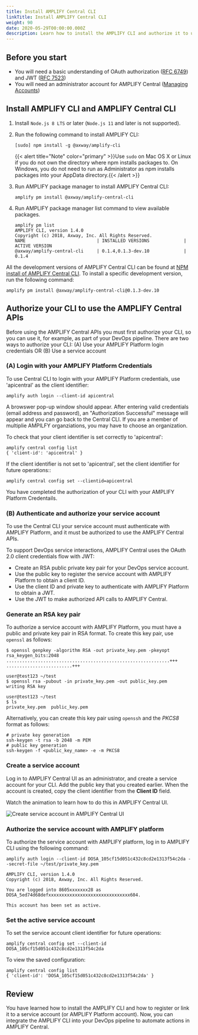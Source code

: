 ```yaml
---
title: Install AMPLIFY Central CLI
linkTitle: Install AMPLIFY Central CLI
weight: 90
date: 2020-05-29T00:00:00.000Z
description: Learn how to install the AMPLIFY CLI and authorize it to use the AMPLIFY Central APIs. This enables you to integrate the CLI into your DevOps pipeline.
---
```


## Before you start

* You will need a basic understanding of OAuth authorization ([RFC 6749](https://tools.ietf.org/html/rfc6749)) and JWT ([RFC 7523](https://tools.ietf.org/html/rfc7523))
* You will need an administrator account for AMPLIFY Central ([Managing Accounts](https://docs.axway.com/bundle/AMPLIFY_Dashboard_allOS_en/page/managing_accounts.html))

## Install AMPLIFY CLI and AMPLIFY Central CLI

1. Install `Node.js 8 LTS` or later (`Node.js 11` and later is not supported).
2. Run the following command to install AMPLIFY CLI:

    ```
    [sudo] npm install -g @axway/amplify-cli
    ```

    {{< alert title="Note" color="primary" >}}Use `sudo` on Mac OS X or Linux if you do not own the directory where npm installs packages to. On Windows, you do not need to run as     Administrator as npm installs packages into your AppData directory.{{< /alert >}}

3. Run AMPLIFY package manager to install AMPLIFY Central CLI:

    ```
    amplify pm install @axway/amplify-central-cli
    ```

4. Run AMPLIFY package manager list command to view available packages.

    ```
    amplify pm list
    AMPLIFY CLI, version 1.4.0
    Copyright (c) 2018, Axway, Inc. All Rights Reserved.
    NAME                           | INSTALLED VERSIONS             | ACTIVE VERSION
    @axway/amplify-central-cli     | 0.1.4,0.1.3-dev.10             | 0.1.4
    ```

All the development versions of AMPLIFY Central CLI can be found at [NPM install of AMPLIFY Central CLI](https://www.npmjs.com/package/@axway/amplify-central-cli). To install a specific development version, run the following command:

```
amplify pm install @axway/amplify-central-cli@0.1.3-dev.10
```

## Authorize your CLI to use the AMPLIFY Central APIs

Before using the AMPLIFY Central APIs you must first authorize your CLI, so you can use it, for example, as part of your DevOps pipeline.
There are two ways to authorize your CLI:
(A) Use your AMPLIFY Platform login credentials
OR
(B) Use a service account

### (A) Login with your AMPLIFY Platform Credentials

To use Central CLI to login with your AMPLIFY Platform credentials, use 'apicentral' as the client identifier: 

```
amplify auth login --client-id apicentral
```

A browswer pop-up window should appear. After entering valid credentials (email address and password), an "Authorization Successful" message will appear and you can go back to the Central CLI.
If you are a member of multiplie AMPILFY organziations, you may have to choose an organization. 

To check that your client identifier is set correctly to 'apicentral':

```
amplify central config list
{ 'client-id': 'apicentral' }
```

If the client identifier is not set to 'apicentral', set the client identifier for future operations::

```
amplify central config set --clientid=apicentral
```

You have completed the authorization of your CLI with your AMPLIFY Platform Credentails.


### (B) Authenticate and authorize your service account

To use the Central CLI your service account must authenticate with AMPLIFY Platform, and it must be authorized to use the AMPLIFY Central APIs.

To support DevOps service interactions, AMPLIFY Central uses the OAuth 2.0 client credentials flow with JWT:

* Create an RSA public private key pair for your DevOps service account.
* Use the public key to register the service account with AMPLIFY Platform to obtain a client ID.
* Use the client ID and private key to authenticate with AMPLIFY Platform to obtain a JWT.
* Use the JWT to make authorized API calls to AMPLIFY Central.

### Generate an RSA key pair

To authorize a service account with AMPLIFY Platform, you must have a public and private key pair in RSA format. To create this key pair, use `openssl` as follows:

```
$ openssl genpkey -algorithm RSA -out private_key.pem -pkeyopt rsa_keygen_bits:2048
..............................................................+++
.........................+++

user@test123 ~/test
$ openssl rsa -pubout -in private_key.pem -out public_key.pem
writing RSA key

user@test123 ~/test
$ ls
private_key.pem  public_key.pem
```

Alternatively, you can create this key pair using `openssh` and the _PKCS8_ format as follows:

```
# private key generation
ssh-keygen -t rsa -b 2048 -m PEM
# public key generation
ssh-keygen -f <public_key_name> -e -m PKCS8
```

### Create a service account

Log in to AMPLIFY Central UI as an administrator, and create a service account for your CLI. Add the public key that you created earlier. When the account is created, copy the client identifier from the **Client ID** field.

Watch the animation to learn how to do this in AMPLIFY Central UI.

![Create service account in AMPLIFY Central UI](/Images/central/service_account_animation.gif)

### Authorize the service account with AMPLIFY platform

To authorize the service account with AMPLIFY platform, log in to AMPLIFY CLI using the following command:

```
amplify auth login --client-id DOSA_105cf15d051c432c8cd2e1313f54c2da --secret-file ~/test/private_key.pem

AMPLIFY CLI, version 1.4.0
Copyright (c) 2018, Axway, Inc. All Rights Reserved.

You are logged into 8605xxxxxxx28 as DOSA_5ed74d68defxxxxxxxxxxxxxxxxxxxxxxxxxxxxxxx604.

This account has been set as active.
```

### Set the active service account

To set the service account client identifier for future operations:

```
amplify central config set --client-id DOSA_105cf15d051c432c8cd2e1313f54c2da
```

To view the saved configuration:

```
amplify central config list
{ 'client-id': 'DOSA_105cf15d051c432c8cd2e1313f54c2da' }
```

## Review

You have learned how to install the AMPLIFY CLI and how to register or link it to a service account (or AMPLIFY Platform account). Now, you can integrate the AMPLIFY CLI into your DevOps pipeline to automate actions in AMPLIFY Central.
